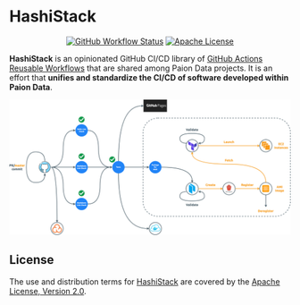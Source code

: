 HashiStack
==========

<div align="center">

[![GitHub Workflow Status][GitHub Workflow Status Badge]][GitHub Workflow Status URL]
[![Apache License][Apache License Badge]][Apache License, Version 2.0]

</div>

__HashiStack__ is an opinionated GitHub CI/CD library of
[GitHub Actions Reusable Workflows](https://docs.github.com/en/actions/sharing-automations/reusing-workflows) that are
shared among Paion Data projects. It is an effort that __unifies and standardize the CI/CD of software developed within
Paion Data__.

![HashiCorp deoloyment "Error loading ci-cd.png"](docs/static/img/ci-cd.png)

License
-------

The use and distribution terms for [HashiStack]() are covered by the [Apache License, Version 2.0].

[Apache License, Version 2.0]: https://www.apache.org/licenses/LICENSE-2.0
[Apache License Badge]: https://img.shields.io/badge/Apache%202.0-F25910.svg?style=for-the-badge&logo=Apache&logoColor=white

[GitHub Workflow Status Badge]: https://img.shields.io/github/actions/workflow/status/paion-data/hashistack/ci-cd.yaml?branch=master&logo=github&style=for-the-badge
[GitHub Workflow Status URL]: https://github.com/paion-data/hashistack/actions/workflows/ci-cd.yaml
